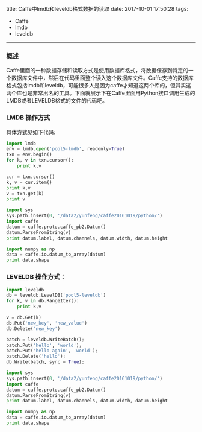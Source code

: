 title: Caffe中lmdb和leveldb格式数据的读取
date: 2017-10-01 17:50:28
tags:
 - Caffe
 - lmdb
 - leveldb
---
### 概述
Caffe里面的一种数据存储和读取方式是使用数据库格式，将数据保存到特定的一个数据库文件中，然后在代码里面整个读入这个数据库文件。Caffe支持的数据库格式包括lmdb和leveldb，可能很多人是因为caffe才知道这两个库的，但其实这两个库也是非常出名的工具。下面就展示下在Caffe里面用Python接口调用生成的LMDB或者LEVELDB格式的文件的代码吧。
<!--more-->
### LMDB 操作方式
具体方式见如下代码:
```python
import lmdb
env = lmdb.open('pool5-lmdb', readonly=True)
txn = env.begin()
for k, v in txn.cursor():
	print k,v

cur = txn.cursor()
k, v = cur.item()
print k,v
v = txn.get(k)
print v

import sys
sys.path.insert(0, '/data2/yunfeng/caffe20161019/python/')
import caffe
datum = caffe.proto.caffe_pb2.Datum()
datum.ParseFromString(v)
print datum.label, datum.channels, datum.width, datum.height

import numpy as np
data = caffe.io.datum_to_array(datum)
print data.shape
```

### LEVELDB 操作方式：

```python
import leveldb
db = leveldb.LevelDB('pool5-leveldb')
for k, v in db.RangeIter():
	print k,v

v = db.Get(k)
db.Put('new_key', 'new_value')
db.Delete('new_key')

batch = leveldb.WriteBatch();
batch.Put('hello', 'world');
batch.Put('hello again', 'world');
batch.Delete('hello');
db.Write(batch, sync = True);

import sys
sys.path.insert(0, '/data2/yunfeng/caffe20161019/python/')
import caffe
datum = caffe.proto.caffe_pb2.Datum()
datum.ParseFromString(v)
print datum.label, datum.channels, datum.width, datum.height

import numpy as np
data = caffe.io.datum_to_array(datum)
print data.shape
```
